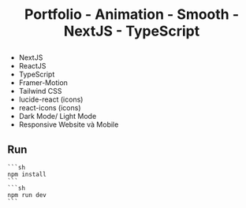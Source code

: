 # <p align="center"> Portfolio - Animation - Smooth - NextJS - TypeScript </p>

- NextJS
- ReactJS
- TypeScript
- Framer-Motion
- Tailwind CSS
- lucide-react (icons)
- react-icons (icons)
- Dark Mode/ Light Mode
- Responsive Website và Mobile


## Run
    ```sh
    npm install
    ```
    ```sh
    npm run dev
    ```
